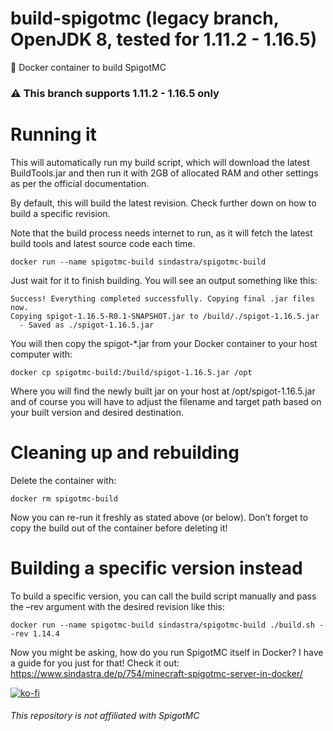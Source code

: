 # build-spigotmc (legacy branch, OpenJDK 8, tested for 1.11.2 - 1.16.5)
🐳 Docker container to build SpigotMC

### ⚠️ This branch supports 1.11.2 - 1.16.5 only

# Running it

This will automatically run my build script, which will download the latest BuildTools.jar and then run it with 2GB of allocated RAM and other settings as per the official documentation.

By default, this will build the latest revision. Check further down on how to build a specific revision.

Note that the build process needs internet to run, as it will fetch the latest build tools and latest source code each time.

    docker run --name spigotmc-build sindastra/spigotmc-build

Just wait for it to finish building. You will see an output something like this:
```
Success! Everything completed successfully. Copying final .jar files now.
Copying spigot-1.16.5-R0.1-SNAPSHOT.jar to /build/./spigot-1.16.5.jar
  - Saved as ./spigot-1.16.5.jar
```
You will then copy the spigot-*.jar from your Docker container to your host computer with:

    docker cp spigotmc-build:/build/spigot-1.16.5.jar /opt

Where you will find the newly built jar on your host at /opt/spigot-1.16.5.jar and of course you will have to adjust the filename and target path based on your built version and desired destination.

# Cleaning up and rebuilding

Delete the container with:

    docker rm spigotmc-build

Now you can re-run it freshly as stated above (or below). Don’t forget to copy the build out of the container before deleting it!

# Building a specific version instead

To build a specific version, you can call the build script manually and pass the –rev argument with the desired revision like this:

    docker run --name spigotmc-build sindastra/spigotmc-build ./build.sh --rev 1.14.4

Now you might be asking, how do you run SpigotMC itself in Docker? I have a guide for you just for that! Check it out: https://www.sindastra.de/p/754/minecraft-spigotmc-server-in-docker/

[![ko-fi](https://www.ko-fi.com/img/githubbutton_sm.svg)](https://ko-fi.com/W7W215OZB)

###### This repository is not affiliated with SpigotMC
